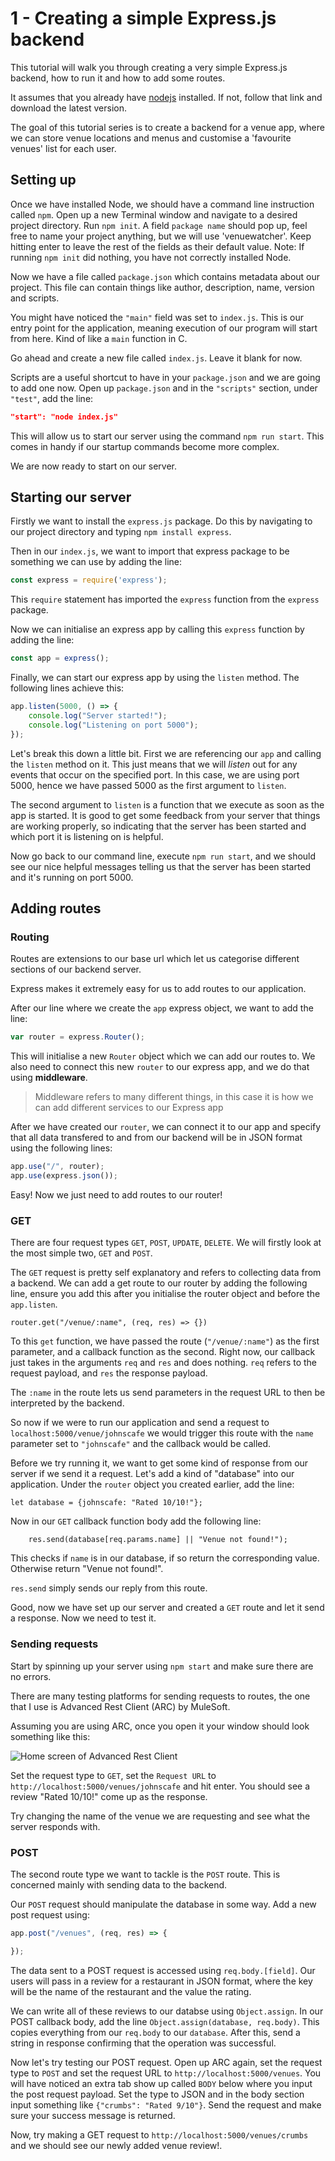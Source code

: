 # 1 - Creating a simple Express.js backend
This tutorial will walk you through creating a very simple Express.js backend, how to run it and how to add some routes.

It assumes that you already have [nodejs](https://nodejs.org/en/) installed. If not, follow that link and download the latest version.

The goal of this tutorial series is to create a backend for a venue app, where we can store venue locations and menus and customise a 'favourite venues' list for each user.

## Setting up
Once we have installed Node, we should have a command line instruction called `npm`. Open up a new Terminal window and navigate to a desired project directory. Run `npm init`. A field `package name` should pop up, feel free to name your project anything, but we will use 'venuewatcher'. Keep hitting enter to leave the rest of the fields as their default value. Note: If running `npm init` did nothing, you have not correctly installed Node.

Now we have a file called `package.json` which contains metadata about our project. This file can contain things like author, description, name, version and scripts.

You might have noticed the `"main"` field was set to `index.js`. This is our entry point for the application, meaning execution of our program will start from here. Kind of like a `main` function in C.

Go ahead and create a new file called `index.js`. Leave it blank for now.

Scripts are a useful shortcut to have in your `package.json` and we are going to add one now. Open up `package.json` and in the `"scripts"` section, under `"test"`, add the line:

```json
"start": "node index.js"
```

This will allow us to start our server using the command `npm run start`. This comes in handy if our startup commands become more complex.

We are now ready to start on our server.

## Starting our server
Firstly we want to install the `express.js` package. Do this by navigating to our project directory and typing `npm install express`.

Then in our `index.js`, we want to import that express package to be something we can use by adding the line:

```javascript
const express = require('express');
```

This `require` statement has imported the `express` function from the `express` package.

Now we can initialise an express app by calling this `express` function by adding the line:


```javascript
const app = express();
```

Finally, we can start our express app by using the `listen` method. The following lines achieve this:

```javascript
app.listen(5000, () => {
    console.log("Server started!");
    console.log("Listening on port 5000");
});
```

Let's break this down a little bit. First we are referencing our `app` and calling the `listen` method on it. This just means that we will *listen* out for any events that occur on the specified port. In this case, we are using port 5000, hence we have passed 5000 as the first argument to `listen`.

The second argument to `listen` is a function that we execute as soon as the app is started. It is good to get some feedback from your server that things are working properly, so indicating that the server has been started and which port it is listening on is helpful.

Now go back to our command line, execute `npm run start`, and we should see our nice helpful messages telling us that the server has been started and it's running on port 5000.

## Adding routes
### Routing
Routes are extensions to our base url which let us categorise different sections of our backend server.

Express makes it extremely easy for us to add routes to our application.

After our line where we create the `app` express object, we want to add the line:
```javascript
var router = express.Router();
```

This will initialise a new `Router` object which we can add our routes to. We also need to connect this new `router` to our express app, and we do that using **middleware**.

> Middleware refers to many different things, in this case it is how we can add different services to our Express app

After we have created our `router`, we can connect it to our app and specify that all data transfered to and from our backend will be in JSON format using the following lines:

```javascript
app.use("/", router);
app.use(express.json());
```

Easy! Now we just need to add routes to our router!

### GET
There are four request types `GET`, `POST`, `UPDATE`, `DELETE`. We will firstly look at the most simple two, `GET` and `POST`.

The `GET` request is pretty self explanatory and refers to collecting data from a backend. We can add a get route to our router by adding the following line, ensure you add this after you initialise the router object and before the `app.listen`.

```
router.get("/venue/:name", (req, res) => {})
```

To this `get` function, we have passed the route (`"/venue/:name"`) as the first parameter, and a callback function as the second. Right now, our callback just takes in the arguments `req` and `res` and does nothing. `req` refers to the request payload, and `res` the response payload.

The `:name` in the route lets us send parameters in the request URL to then be interpreted by the backend.

So now if we were to run our application and send a request to `localhost:5000/venue/johnscafe` we would trigger this route with the `name` parameter set to `"johnscafe"` and the callback would be called.

Before we try running it, we want to get some kind of response from our server if we send it a request. Let's add a kind of "database" into our application. Under the `router` object you created earlier, add the line:
```
let database = {johnscafe: "Rated 10/10!"};
```

Now in our `GET` callback function body add the following line:

```
    res.send(database[req.params.name] || "Venue not found!");
```

This checks if `name` is in our database, if so return the corresponding value. Otherwise return "Venue not found!".

`res.send` simply sends our reply from this route.

Good, now we have set up our server and created a `GET` route and let it send a response. Now we need to test it.

### Sending requests
Start by spinning up your server using `npm start` and make sure there are no errors.

There are many testing platforms for sending requests to routes, the one that I use is Advanced Rest Client (ARC) by MuleSoft.

Assuming you are using ARC, once you open it your window should look something like this:

![Home screen of Advanced Rest Client](https://imgur.com/a/XZCmo0g)

Set the request type to `GET`, set the `Request URL` to `http://localhost:5000/venues/johnscafe` and hit enter. You should see a review "Rated 10/10!"  come up as the response.

Try changing the name of the venue we are requesting and see what the server responds with.

### POST
The second route type we want to tackle is the `POST` route. This is concerned mainly with sending data to the backend.

Our `POST` request should manipulate the database in some way. Add a new post request using:

```javascript
app.post("/venues", (req, res) => {

});
```

The data sent to a POST request is accessed using `req.body.[field]`. Our users will pass in a review for a restaurant in JSON format, where the key will be the name of the restaurant and the value the rating.

We can write all of these reviews to our databse using `Object.assign`. In our POST callback body, add the line `Object.assign(database, req.body)`. This copies everything from our `req.body` to our `database`. After this, send a string in response confirming that the operation was successful.

Now let's try testing our POST request. Open up ARC again, set the request type to `POST` and set the request URL to `http://localhost:5000/venues`. You will have noticed an extra tab show up called `BODY` below where you input the post request payload. Set the type to JSON and in the body section input something like `{"crumbs": "Rated 9/10"}`. Send the request and make sure your success message is returned.

Now, try making a GET request to `http://localhost:5000/venues/crumbs` and we should see our newly added venue review!. 
